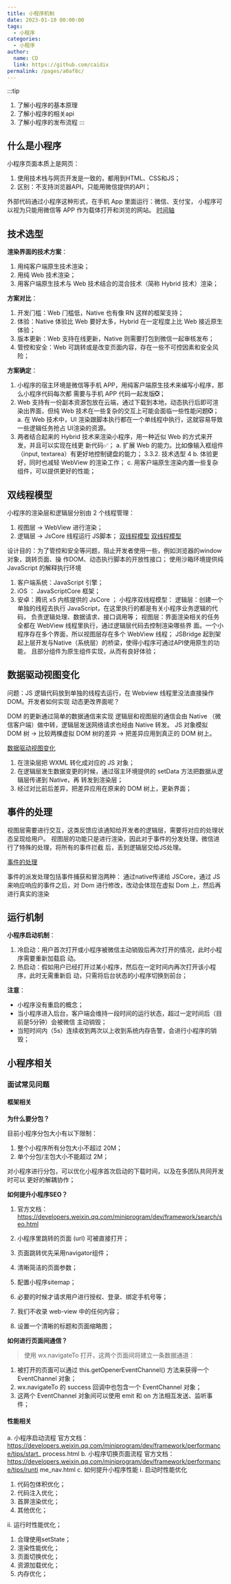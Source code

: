 ```yaml
---
title: 小程序机制
date: 2023-01-10 00:00:00
tags: 
  - 小程序
categories: 
  - 小程序
author: 
  name: CD
  link: https://github.com/caidix
permalink: /pages/a0af8c/
---
```

:::tip

1. 了解小程序的基本原理
2. 了解小程序的相关api
3. 了解小程序的发布流程
:::

## 什么是小程序

⼩程序⻚⾯本质上是⽹⻚：

1. 使⽤技术栈与⽹⻚开发是⼀致的，都⽤到HTML、CSS和JS；
2. 区别：不⽀持浏览器API，只能⽤微信提供的API；

外部代码通过⼩程序这种形式，在⼿机 App ⾥⾯运⾏：微信、⽀付宝， ⼩程序可以视为只能⽤微信等
APP 作为载体打开和浏览的⽹站。
[时间轴](/vuepress-interview-github/assets/miniprogram/miniprogram-1.png)

## 技术选型

**渲染界⾯的技术⽅案**：

1. ⽤纯客户端原⽣技术渲染；
2. ⽤纯 Web 技术渲染；
3. ⽤客户端原⽣技术与 Web 技术结合的混合技术（简称 Hybrid 技术）渲染；

**⽅案对⽐**：

1. 开发⻔槛：Web ⻔槛低，Native 也有像 RN 这样的框架⽀持；
2. 体验：Native 体验⽐ Web 要好太多，Hybrid 在⼀定程度上⽐ Web 接近原⽣体验；
3. 版本更新：Web ⽀持在线更新，Native 则需要打包到微信⼀起审核发布；
4. 管控和安全：Web 可跳转或是改变⻚⾯内容，存在⼀些不可控因素和安全⻛险；

**⽅案确定**：

1. ⼩程序的宿主环境是微信等⼿机 APP，⽤纯客户端原⽣技术来编写⼩程序，那么⼩程序代码每次都
需要与⼿机 APP 代码⼀起发版❎；
1. Web ⽀持有⼀份副本资源包放在云端，通过下载到本地，动态执⾏后即可渲染出界⾯，但纯 Web
技术在⼀些复杂的交互上可能会⾯临⼀些性能问题❎；
a. 在 Web 技术中，UI 渲染跟脚本执⾏都在⼀个单线程中执⾏，这就容易导致⼀些逻辑任务抢占
UI渲染的资源。
1. 两者结合起来的 Hybrid 技术来渲染⼩程序，⽤⼀种近似 Web 的⽅式来开发，并且可以实现在线更
新代码✅；
a. 扩展 Web 的能⼒。⽐如像输⼊框组件（input, textarea）有更好地控制键盘的能⼒；
3.3.2. 技术选型
4
b. 体验更好，同时也减轻 WebView 的渲染⼯作；
c. ⽤客户端原⽣渲染内置⼀些复杂组件，可以提供更好的性能；

## 双线程模型

⼩程序的渲染层和逻辑层分别由 2 个线程管理：

1. 视图层 -> WebView 进⾏渲染；
2. 逻辑层 -> JsCore 线程运⾏ JS脚本；
[双线程模型](/vuepress-interview-github/assets/miniprogram/miniprogram-2.png)
[双线程模型](/vuepress-interview-github/assets/miniprogram/miniprogram-3.png)

设计⽬的：为了管控和安全等问题，阻⽌开发者使⽤⼀些，例如浏览器的window对象，跳转⻚⾯、操
作DOM、动态执⾏脚本的开放性接⼝；
使⽤沙箱环境提供纯 JavaScript 的解释执⾏环境

1. 客户端系统：JavaScript 引擎；
2. iOS ： JavaScriptCore 框架；
3. 安卓：腾讯 x5 内核提供的 JsCore ；
⼩程序双线程模型：
逻辑层：创建⼀个单独的线程去执⾏ JavaScript，在这⾥执⾏的都是有关⼩程序业务逻辑的代码，
负责逻辑处理、数据请求、接⼝调⽤等；
视图层：界⾯渲染相关的任务全都在 WebView 线程⾥执⾏，通过逻辑层代码去控制渲染哪些界
⾯。⼀个⼩程序存在多个界⾯，所以视图层存在多个 WebView 线程；
JSBridge 起到架起上层开发与Native（系统层）的桥梁，使得⼩程序可通过API使⽤原⽣的功能，
且部分组件为原⽣组件实现，从⽽有良好体验；

## 数据驱动视图变化

问题：JS 逻辑代码放到单独的线程去运⾏，在 Webview 线程⾥没法直接操作 DOM。开发者如何实现
动态更改界⾯呢？

DOM 的更新通过简单的数据通信来实现
逻辑层和视图层的通信会由 Native （微信客户端）做中转，逻辑层发送⽹络请求也经由 Native 转发。
JS 对象模拟 DOM 树 -> ⽐较两棵虚拟 DOM 树的差异 -> 把差异应⽤到真正的 DOM 树上。

[数据驱动视图变化](/vuepress-interview-github/assets/miniprogram/miniprogram-4.png)

1. 在渲染层把 WXML 转化成对应的 JS 对象；
2. 在逻辑层发⽣数据变更的时候，通过宿主环境提供的 setData ⽅法把数据从逻辑层传递到 Native，再
转发到渲染层；
3. 经过对⽐前后差异，把差异应⽤在原来的 DOM 树上，更新界⾯；

## 事件的处理

视图层需要进⾏交互，这类反馈应该通知给开发者的逻辑层，需要将对应的处理状态呈现给⽤户。
视图层的功能只是进⾏渲染，因此对于事件的分发处理，微信进⾏了特殊的处理，将所有的事件拦截
后，丢到逻辑层交给JS处理。

[事件的处理](/vuepress-interview-github/assets/miniprogram/miniprogram-5.png)

事件的派发处理包括事件捕获和冒泡两种：
通过native传递给 JSCore，通过 JS 来响应响应的事件之后，对 Dom 进⾏修改，改动会体现在虚拟
Dom 上，然后再进⾏真实的渲染

## 运⾏机制

**⼩程序启动机制**：

1. 冷启动：⽤户⾸次打开或⼩程序被微信主动销毁后再次打开的情况，此时⼩程序需要重新加载启
动。
2. 热启动：假如⽤户已经打开过某⼩程序，然后在⼀定时间内再次打开该⼩程序，此时⽆需重新启
动，只需将后台状态的⼩程序切换到前台；

**注意**：

- ⼩程序没有重启的概念；
- 当⼩程序进⼊后台，客户端会维持⼀段时间的运⾏状态，超过⼀定时间后（⽬前是5分钟）会被微信
主动销毁；
- 当短时间内（5s）连续收到两次以上收到系统内存告警，会进⾏⼩程序的销毁；

## 小程序相关

### ⾯试常⻅问题

#### 框架相关

 **为什么要分包？**

⽬前⼩程序分包⼤⼩有以下限制：

1. 整个⼩程序所有分包⼤⼩不超过 20M；
2. 单个分包/主包⼤⼩不能超过 2M；

对⼩程序进⾏分包，可以优化⼩程序⾸次启动的下载时间，以及在多团队共同开发时可以
更好的解耦协作；

**如何提升⼩程序SEO？**

1. 官⽅⽂档：
<https://developers.weixin.qq.com/miniprogram/dev/framework/search/seo.html>

1. ⼩程序⾥跳转的⻚⾯ (url) 可被直接打开；
2. ⻚⾯跳转优先采⽤navigator组件；
3. 清晰简洁的⻚⾯参数；
4. 配置⼩程序sitemap；
5. 必要的时候才请求⽤户进⾏授权、登录、绑定⼿机号等；
6. 我们不收录 web-view 中的任何内容；
7. 设置⼀个清晰的标题和⻚⾯缩略图；

**如何进⾏⻚⾯间通信？**

> 使⽤ wx.navigateTo 打开，这两个⻚⾯间将建⽴⼀条数据通道：

1. 被打开的⻚⾯可以通过 this.getOpenerEventChannel() ⽅法来获得⼀个EventChannel 对象；
2. wx.navigateTo 的 success 回调中也包含⼀个 EventChannel 对象；
3. 这两个 EventChannel 对象间可以使⽤ emit 和 on ⽅法相互发送、监听事件；

#### 性能相关

a. ⼩程序启动流程
官⽅⽂档：
<https://developers.weixin.qq.com/miniprogram/dev/framework/performance/tips/start>_
process.html
b. ⼩程序切换⻚⾯流程
官⽅⽂档：
<https://developers.weixin.qq.com/miniprogram/dev/framework/performance/tips/runti>
me_nav.html
c. 如何提升⼩程序性能
ⅰ. 启动时性能优化

1. 代码包体积优化；
2. 代码注⼊优化；
3. ⾸屏渲染优化；
4. 其他优化；

ⅱ. 运⾏时性能优化；

1. 合理使⽤setState；
2. 渲染性能优化；
3. ⻚⾯切换优化；
4. 资源加载优化；
5. 内存优化；
